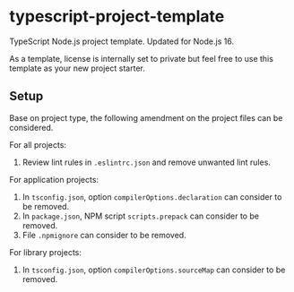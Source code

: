 # typescript-project-template
TypeScript Node.js project template. Updated for Node.js 16.

As a template, license is internally set to private but feel free to use this template as your new project starter.

## Setup
Base on project type, the following amendment on the project files can be considered.

For all projects:
1. Review lint rules in `.eslintrc.json` and remove unwanted lint rules.

For application projects:
1. In `tsconfig.json`, option `compilerOptions.declaration` can consider to be removed.
2. In `package.json`, NPM script `scripts.prepack` can consider to be removed.
3. File `.npmignore` can consider to be removed.

For library projects:
1. In `tsconfig.json`, option `compilerOptions.sourceMap` can consider to be removed.
